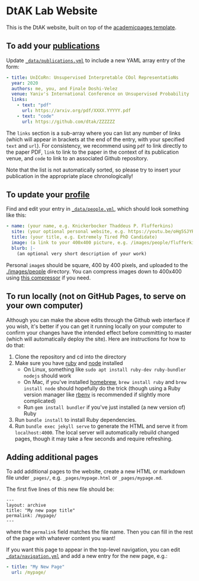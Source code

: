 # DtAK Lab Website

This is the DtAK website, built on top of the [academicpages template](https://github.com/academicpages/academicpages.github.io).

## To add your [publications](https://dtak.github.io/publications)

Update [`_data/publications.yml`](./_data/publications.yml) to include a new YAML array entry of the form:

```yaml
- title: UnICoRn: Unsupervised Interpretable COol RepresentatioNs
  year: 2020
  authors: me, you, and Finale Doshi-Velez
  venue: Yaniv's International Conference on Unsupervised Probability
  links:
    - text: "pdf"
      url: https://arxiv.org/pdf/XXXX.YYYYY.pdf
    - text: "code"
      url: https://github.com/dtak/ZZZZZZ
```

The `links` section is a sub-array where you can list any number of links (which will appear in brackets at the end of the entry, with your specified `text` and `url`). For consistency, we recommend using `pdf` to link directly to the paper PDF, `link` to link to the paper in the context of its publication venue, and `code` to link to an associated Github repository.

Note that the list is not automatically sorted, so please try to insert your publication in the appropriate place chronologically!

## To update your [profile](https://dtak.github.io/people)

Find and edit your entry in [`_data/people.yml`](./_data/people.yml), which should look something like this:

```yaml
- name: (your name, e.g. Knickerbocker Thaddeus P. Flufferkins)
  site: (your optional personal website, e.g. https://youtu.be/oHg5SJYRHA0)
  title: (your title, e.g. Extremely Tired PhD Candidate)
  image: (a link to your 400x400 picture, e.g. /images/people/flufferkins.png)
  blurb: |-
    (an optional very short description of your work)
```

Personal `image`s should be square, 400 by 400 pixels, and uploaded to the [./images/people](./images/people) directory. You can compress images down to 400x400 using [this compressor](https://imagecompressor.com/) if you need.

## To run locally (not on GitHub Pages, to serve on your own computer)

Although you can make the above edits through the Github web interface if you wish, it's better if you can get it running locally on your computer to confirm your changes have the intended effect before committing to master (which will automatically deploy the site). Here are instructions for how to do that:

1. Clone the repository and cd into the directory
1. Make sure you have [ruby](https://www.ruby-lang.org/en/) and [node](https://nodejs.org/en/) installed
    - On Linux, something like `sudo apt install ruby-dev ruby-bundler nodejs` should work
    - On Mac, if you've installed [homebrew](https://brew.sh/), `brew install ruby` and `brew install node` should hopefully do the trick (though using a Ruby version manager like [rbenv](https://github.com/rbenv/rbenv) is recommended if slightly more complicated)
    - Run `gem install bundler` if you've just installed (a new version of) Ruby
1. Run `bundle install` to install Ruby dependencies.
1. Run `bundle exec jekyll serve` to generate the HTML and serve it from `localhost:4000`. The local server will automatically rebuild changed pages, though it may take a few seconds and require refreshing.

## Adding additional pages

To add additional pages to the website, create a new HTML or markdown file under `_pages/`, e.g. `_pages/mypage.html` or `_pages/mypage.md`.

The first five lines of this new file should be:

```
---
layout: archive
title: "My new page title"
permalink: /mypage/
---
```

where the `permalink` field matches the file name. Then you can fill in the rest of the page with whatever content you want!

If you want this page to appear in the top-level navigation, you can edit [`_data/navigation.yml`](./_data/navigation.yml) and add a new entry for the new page, e.g.:

```yaml
- title: "My New Page"
  url: /mypage/
```
